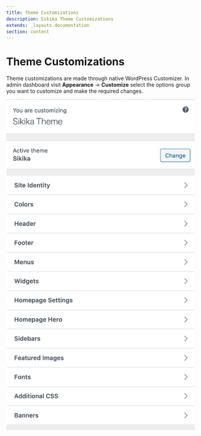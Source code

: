 ```yaml
---
title: Theme Customizations
description: Sikika Theme Customizations
extends: _layouts.documentation
section: content
---
```


# Theme Customizations

Theme customizations are made through native WordPress Customizer.
In admin dashboard visit **Appearance** &#8594; **Customize** select the options group you want to customize and make the required changes.

![Theme Customizations](/assets/images/sikika/sikika-customizations.png)
